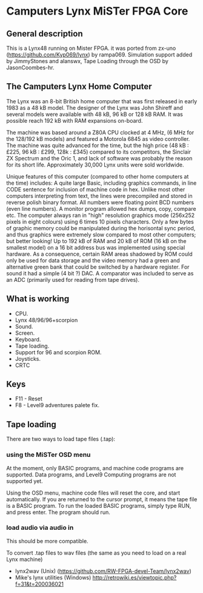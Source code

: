 # Camputers Lynx MiSTer FPGA Core



## General description

This is a Lynx48 running on Mister FPGA. it was ported from zx-uno (https://github.com/Kyp069/lynx) by rampa069.  Simulation support added by JimmyStones and alanswx, Tape Loading through the OSD by JasonCoombes-hr.

## The Camputers Lynx Home Computer
The Lynx was an 8-bit British home computer that was first released in early 1983 as a 48 kB model. The designer of the Lynx was John Shireff and several models were available with 48 kB, 96 kB or 128 kB RAM. It was possible reach 192 kB with RAM expansions on-board.

The machine was based around a Z80A CPU clocked at 4 MHz, (6 MHz for the 128/192 kB models) and featured a Motorola 6845 as video controller. 
The machine was quite advanced for the time, but the high price (48 kB : £225, 96 kB : £299, 128k : £345) compared to its competitors, the Sinclair ZX Spectrum and the Oric 1, and lack of software was probably the reason for its short life. Approximately 30,000 Lynx units were sold worldwide.

Unique features of this computer (compared to other home computers at the time) includes: 
A quite large Basic, including graphics commands, in line CODE sentence for inclusion of machine code in hex. Unlike most other computers interpreting from text, the lines were precompiled and stored in reverse polish binary format. 
All numbers were floating point BCD numbers (even line numbers). 
A monitor program allowed hex dumps, copy, compare etc. 
The computer always ran in "high" resolution graphics mode (256x252 pixels in eight colours) using 6 times 10 pixels characters. Only a few bytes of graphic memory could be manipulated during the horisontal sync period, and thus graphics were extremely slow compared to most other computers; but better looking! 
Up to 192 kB of RAM and 20 kB of ROM (16 kB on the smallest model) on a 16 bit address bus was implemented using special hardware. As a consequence, certain RAM areas shadowed by ROM could only be used for data storage and the video memory had a green and alternative green bank that could be switched by a hardware register. For sound it had a simple (4 bit ?) DAC. A comparator was included to serve as an ADC (primarily used for reading from tape drives). 

## What is working

* CPU.
* Lynx 48/96/96+scorpion
* Sound.
* Screen.
* Keyboard.
* Tape loading.
* Support for 96 and scorpion ROM.
* Joysticks. 
* CRTC


## Keys

* F11 - Reset
* F8  - Level9 adventures palete fix.

## Tape loading

There are two ways to load tape files (.tap):

### using the MiSTer OSD menu
At the moment, only BASIC programs, and machine code programs are supported. Data programs,
and Level9 Computing programs are not supported yet.

Using the OSD menu, machine code files will reset the core, and start automatically.
If you are returned to the cursor prompt, it means the tape file is a BASIC program.
To run the loaded BASIC programs, simply type RUN, and press enter. The program should run.


### load audio via audio in 

This should be more compatible.

To convert .tap files to wav files (the same as you need to load on a real Lynx machine)
* lynx2wav (Unix) (https://github.com/RW-FPGA-devel-Team/lynx2wav)
* Mike's lynx utilities (Windows) http://retrowiki.es/viewtopic.php?f=31&t=200036021
